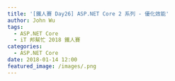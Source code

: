 ```yaml
---
title: '[鐵人賽 Day26] ASP.NET Core 2 系列 - 優化效能'
author: John Wu
tags:
  - ASP.NET Core
  - iT 邦幫忙 2018 鐵人賽
categories:
  - ASP.NET Core
date: 2018-01-14 12:00
featured_image: /images/.png
---
```


<!-- more -->